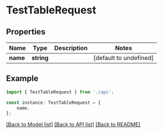 # TestTableRequest


## Properties

Name | Type | Description | Notes
------------ | ------------- | ------------- | -------------
**name** | **string** |  | [default to undefined]

## Example

```typescript
import { TestTableRequest } from './api';

const instance: TestTableRequest = {
    name,
};
```

[[Back to Model list]](../README.md#documentation-for-models) [[Back to API list]](../README.md#documentation-for-api-endpoints) [[Back to README]](../README.md)
